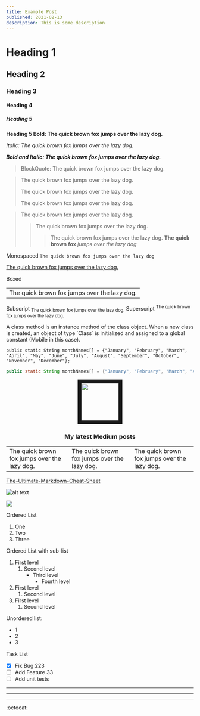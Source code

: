 ```yaml
---
title: Example Post
published: 2021-02-13
description: This is some description
---
```

# Heading 1
## Heading 2
### Heading 3
#### Heading 4
##### Heading 5

**Heading 5 Bold: The quick brown fox jumps over the lazy dog.**

*Italic: The quick brown fox jumps over the lazy dog.*

**_Bold and Italic: The quick brown fox jumps over the lazy dog._**

> BlockQuote: The quick brown fox jumps over the lazy dog.

> The quick brown fox jumps over the lazy dog.
> 
> The quick brown fox jumps over the lazy dog.
> 
> The quick brown fox jumps over the lazy dog.

> The quick brown fox jumps over the lazy dog.
>> The quick brown fox jumps over the lazy dog.
>>> The quick brown fox jumps over the lazy dog.
> **The quick brown fox** *jumps over the lazy dog.*

Monospaced
``The quick brown fox jumps over the lazy dog``

<ins>The quick brown fox jumps over the lazy dog.</ins>

Boxed
<table><tr><td>The quick brown fox jumps over the lazy dog.</td></tr></table>

Subscript <sub>The quick brown fox jumps over the lazy dog.</sub>
Superscript <sup>The quick brown fox jumps over the lazy dog.</sup>

A class method is an instance method of the class object. When a new class is created, an object of type \`Class\` is initialized and assigned to a global constant (Mobile in this case).

```
public static String monthNames[] = {"January", "February", "March", "April", "May", "June", "July", "August", "September", "October", "November", "December"};
```

```java
public static String monthNames[] = {"January", "February", "March", "April", "May", "June", "July", "August", "September", "October", "November", "December"};
```

<p align="center">
<img src="https://images.unsplash.com/photo-1415604934674-561df9abf539?ixlib=rb-1.2.1&ixid=eyJhcHBfaWQiOjEyMDd9&auto=format&fit=crop&w=2772&q=80" width="100" height="100" border="10"/>
</p>

<h3 align="center"> My latest Medium posts </h3>

<table>
<tr>
<td width="33%">
The quick brown fox jumps over the lazy dog.
</td>
<td width="33%">
The quick brown fox jumps over the lazy dog.
</td>
<td width="33%">
The quick brown fox jumps over the lazy dog.
</td>
</tr>
</table>

[The-Ultimate-Markdown-Cheat-Sheet](https://github.com/lifeparticle/Markdown-Cheatsheet)

![alt text](https://images.unsplash.com/photo-1415604934674-561df9abf539?ixlib=rb-1.2.1&ixid=eyJhcHBfaWQiOjEyMDd9&auto=format&fit=crop&w=100&q=80)

<img src="https://media.giphy.com/media/qLHzYjlA2FW8g/giphy.gif" />

Ordered List
1. One
2. Two
3. Three

Ordered List with sub-list
1. First level
    1. Second level
        - Third level
            - Fourth level
2. First level
    1. Second level
3. First level
    1. Second level


Unordered list:
* 1
* 2
* 3

Task List
- [x] Fix Bug 223
- [ ] Add Feature 33
- [ ] Add unit tests

---
***
___

:octocat:
